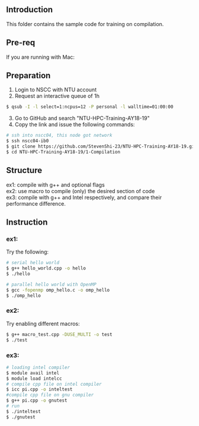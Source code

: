 ## Introduction
This folder contains the sample code for training on compilation.

## Pre-req
If you are running with Mac: 

## Preparation
1. Login to NSCC with NTU account
2. Request an interactive queue of 1h
```bash
$ qsub -I -l select=1:ncpus=12 -P personal -l walltime=01:00:00
```
3. Go to GitHub and search "NTU-HPC-Training-AY18-19"
4. Copy the link and issue the following commands:
```bash
# ssh into nscc04, this node got network
$ ssh nscc04-ib0
$ git clone https://github.com/StevenShi-23/NTU-HPC-Training-AY18-19.git
$ cd NTU-HPC-Training-AY18-19/1-Compilation
```

## Structure
ex1: compile with g++ and optional flags \
ex2: use macro to compile (only) the desired section of code \
ex3: compile with g++ and Intel respectively, and compare their performance difference.

## Instruction

### ex1:
Try the following:
```bash
# serial hello world
$ g++ hello_world.cpp -o hello
$ ./hello

# parallel hello world with OpenMP
$ gcc -fopenmp omp_hello.c -o omp_hello
$ ./omp_hello
```

### ex2:
Try enabling different macros:
```bash
$ g++ macro_test.cpp -DUSE_MULTI -o test
$ ./test
```

### ex3:
```bash
# loading intel compiler
$ module avail intel
$ module load intelcc
# compile cpp file on intel compiler
$ icc pi.cpp -o inteltest
#compile cpp file on gnu compiler
$ g++ pi.cpp -o gnutest
# run 
$ ./inteltest
$ ./gnutest
```
